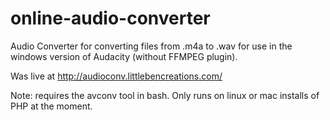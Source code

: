 online-audio-converter
======================

Audio Converter for converting files from .m4a to .wav for use in the windows version of Audacity (without FFMPEG plugin).

Was live at http://audioconv.littlebencreations.com/

Note: requires the avconv tool in bash. Only runs on linux or mac installs of PHP at the moment. 
